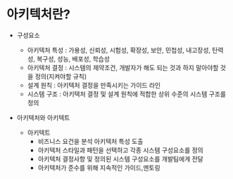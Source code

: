 # 아키텍처란?
- 구성요소
  - 아키텍처 특성 : 가용성, 신뢰성, 시험성, 확장성, 보안, 민첩성, 내고장성, 탄력성, 복구성, 성능, 배포성, 학습성
  - 아키텍처 결정 : 시스템의 제약조건, 개발자가 해도 되는 것과 하지 말아야할 것을 정의(지켜야할 규칙)
  - 설계 원칙 : 아키텍처 결정을 만족시키는 가이드 라인
  - 시스템 구조 : 아키텍처 결정 및 설계 원칙에 적합한 상위 수준의 시스템 구조를 정의
   


- 아키텍처와 아키텍트
 

  - 아키텍트
    - 비즈니스 요건을 분석 아키텍처 특성 도출
    - 아키텍처 스타일과 패턴을 선택하고 각종 시스템 구성요소를 정의
    - 아키텍처 결정사항 및 정의된 시스템 구성요소를 개발팀에게 전달
    - 아키텍처가 준수를 위해 지속적인 가이드,멘토링 
